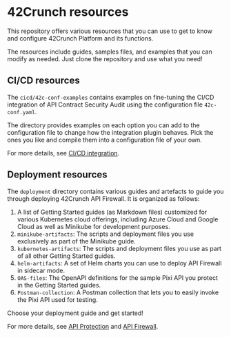 # 42Crunch resources 

This repository offers various resources that you can use to get to know and configure 42Crunch Platform and its functions.

The resources include guides, samples files, and examples that you can modify as needed. Just clone the repository and use what you need!

## CI/CD resources

The `cicd/42c-conf-examples` contains examples on fine-tuning the CI/CD integration of API Contract Security Audit using the configuration file `42c-conf.yaml`. 

The directory provides examples on each option you can add to the configuration file to change how the integration plugin behaves. Pick the ones you like and compile them into a configuration file of your own.

For more details, see [CI/CD integration](https://docs.42crunch.com/latest/content/concepts/ci_cd_integration.htm).

## Deployment resources

The `deployment` directory contains various guides and artefacts to guide you through deploying 42Crunch API Firewall. It is organized as follows:

1. A list of Getting Started guides (as Markdown files) customized for various Kubernetes cloud offerings, including Azure Cloud and Google Cloud as well as Minikube for development purposes.
2. `minikube-artifacts`: The scripts and deployment files you use exclusively as part of the Minikube guide.
3. `kubernetes-artifacts`: The scripts and deployment files you use as part of all other Getting Started guides.
4. `helm-artifacts`: A set of Helm charts you can use to deploy API Firewall in sidecar mode.
5. `OAS-files`: The OpenAPI definitions for the sample Pixi API you protect in the Getting Started guides.
6. `Postman-collection`: A Postman collection that lets you to easily invoke the Pixi API used for testing.

Choose your deployment guide and get started!

For more details, see [API Protection](https://docs.42crunch.com/latest/content/concepts/api_protection.htm) and [API Firewall](https://docs.42crunch.com/latest/content/concepts/api_firewall.htm).